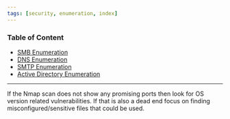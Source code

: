 ```yaml
---
tags: [security, enumeration, index]
---
```


### Table of Content

* [SMB Enumeration](SMB%20Enumeration.md)
* [DNS Enumeration](DNS%20Enumeration.md)
* [SMTP Enumeration](SMTP%20Enumeration.md)
* [Active Directory Enumeration](../Exploitation/Windows%20Exploitation/Active%20Directory%20Enumeration.md)

---

If the Nmap scan does not show any promising ports then look for OS version related vulnerabilities. If that is also a dead end focus on finding misconfigured/sensitive files that could be used.
